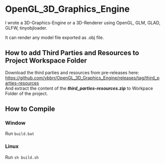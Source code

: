 # OpenGL_3D_Graphics_Engine

I wrote a 3D-Graphics-Engine or a 3D-Renderer using OpenGL, GLM, GLAD, GLFW, tinyobjloader.

It can render any model file exported as .obj file.

## How to add Third Parties and Resources to Project Workspace Folder
Download the third parties and resources from pre-releases here: https://github.com/ybbrr/OpenGL_3D_Graphics_Engine/releases/tag/third_parties-resources <br />
And extract the content of the ***third_parties-resources.zip***
  to Workpace Folder of the project.

## How to Compile

### Window
Run `build.bat`

### Linux
Run `sh build.sh`

[comment]: #end_of_file
